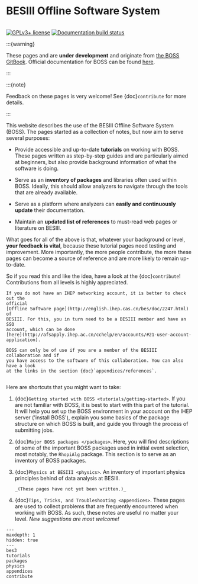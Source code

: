 # BESIII Offline Software System

```{title} Welcome

```

[![GPLv3+ license](https://img.shields.io/badge/License-GPLv3+-blue.svg)](https://www.gnu.org/licenses/gpl-3.0-standalone.html)
[![Documentation build status](https://readthedocs.org/projects/bes3/badge/?version=latest)](https://bes3.readthedocs.io)

:::{warning}

These pages and are **under development** and originate from
[the BOSS GitBook](https://besiii.gitbook.io/boss). Official documentation for
BOSS can be found
[here](https://docbes3.ihep.ac.cn/~offlinesoftware/index.php/Main_Page).

:::

:::{note}

Feedback on these pages is very welcome! See {doc}`contribute` for more
details.

:::

This website describes the use of the BESIII Offline Software System (BOSS).
The pages started as a collection of notes, but now aim to serve several
purposes:

- Provide accessible and up-to-date **tutorials** on working with BOSS. These
  pages written as step-by-step guides and are particularly aimed at beginners,
  but also provide background information of what the software is doing.

- Serve as an **inventory of packages** and libraries often used within BOSS.
  Ideally, this should allow analyzers to navigate through the tools that are
  already available.

- Serve as a platform where analyzers can **easily and continuously update**
  their documentation.

- Maintain an **updated list of references** to must-read web pages or
  literature on BESIII.

What goes for all of the above is that, whatever your background or level,
**your feedback is vital**, because these tutorial pages need testing and
improvement. More importantly, the more people contribute, the more these pages
can become a source of reference and are more likely to remain up-to-date.

So if you read this and like the idea, have a look at the {doc}`contribute`!
Contributions from all levels is highly appreciated.

```{hint}
If you do not have an IHEP networking account, it is better to check out the
official
[Offline Software page](http://english.ihep.cas.cn/bes/doc/2247.html) of
BESIII. For this, you in turn need to be a BESIII member and have an SSO
account, which can be done
[here](http://afsapply.ihep.ac.cn/cchelp/en/accounts/#21-user-account-application).

BOSS can only be of use if you are a member of the BESIII collaboration and if
you have access to the software of this collaboration. You can also have a look
at the links in the section {doc}`appendices/references`.
```

```{rubric} Contents of the tutorial pages

```

Here are shortcuts that you might want to take:

1. {doc}`Getting started with BOSS <tutorials/getting-started>`. If you are not
   familiar with BOSS, it is best to start with this part of the tutorial. It
   will help you set up the BOSS environment in your account on the IHEP server
   ('install BOSS'), explain you some basics of the package structure on which
   BOSS is built, and guide you through the process of submitting jobs.

2. {doc}`Major BOSS packages </packages>`. Here, you will find descriptions of
   some of the important BOSS packages used in initial event selection, most
   notably, the `RhopiAlg` package. This section is to serve as an inventory of
   BOSS packages.

3. {doc}`Physics at BESIII <physics>`. An inventory of important physics
   principles behind of data analysis at BESIII.

   ```{todo}
   _(These pages have not yet been written.)_
   ```

4. {doc}`Tips, Tricks, and Troubleshooting <appendices>`. These pages are used
   to collect problems that are frequently encountered when working with BOSS.
   As such, these notes are useful no matter your level. _New suggestions are
   most welcome!_

```{toctree}
---
maxdepth: 1
hidden: true
---
bes3
tutorials
packages
physics
appendices
contribute
```
